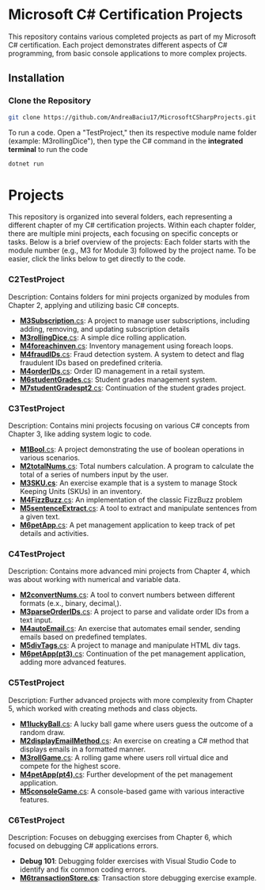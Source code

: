 # Microsoft C# Certification Projects

This repository contains various completed projects as part of my Microsoft C# certification. Each project demonstrates different aspects of C# programming, from basic console applications to more complex projects.

## Installation

### Clone the Repository

```bash
git clone https://github.com/AndreaBaciu17/MicrosoftCSharpProjects.git
```

To run a code. Open a "TestProject," then its respective module name folder (example: M3rollingDice"), then type the C# command in the **integrated terminal** to run the code
```
dotnet run
```

# Projects
This repository is organized into several folders, each representing a different chapter of my C# certification projects. Within each chapter folder, there are multiple mini projects, each focusing on specific concepts or tasks. Below is a brief overview of the projects:
Each folder starts with the module number (e.g., M3 for Module 3) followed by the project name. To be easier, click the links below to get directly to the code.

### C2TestProject
Description: Contains folders for mini projects organized by modules from Chapter 2, applying and utilizing basic C# concepts. 
- [**M3Subscription**.cs](C2Projects/M3Subscription):  A project to manage user subscriptions, including adding, removing, and updating subscription details
- [**M3rollingDice**.cs](C2Projects/M3rollingDice): A simple dice rolling application.
- [**M4foreachinven**.cs](C2Projects/M4foreachinven): Inventory management using foreach loops.
- [**M4fraudIDs**.cs](C2Projects/M4fraudIDs): Fraud detection system. A system to detect and flag fraudulent IDs based on predefined criteria.
- [**M4orderIDs**.cs](C2Projects/M4orderIDs): Order ID management in a retail system.
- [**M6studentGrades**.cs](C2Projects/M6studentGrades): Student grades management system.
- [**M7studentGradespt2**.cs](C2Projects/M7studentGradespt2): Continuation of the student grades project.

### C3TestProject
Description: Contains mini projects focusing on various C# concepts from Chapter 3, like adding system logic to code. 
- [**M1Bool**.cs](C3Projects/M1Bool): A project demonstrating the use of boolean operations in various scenarios.
- [**M2totalNums**.cs](C3Projects/M2totalNums): Total numbers calculation. A program to calculate the total of a series of numbers input by the user.
- [**M3SKU.cs**](C3Projects/M3SKU): An exercise example that is a system to manage Stock Keeping Units (SKUs) in an inventory.
- [**M4FizzBuzz**.cs](C3Projects/M4FizzBuzz): An implementation of the classic FizzBuzz problem
- [**M5sentenceExtract**.cs](C3Projects/M5sentenceExtract):  A tool to extract and manipulate sentences from a given text.
- [**M6petApp**.cs](C3Projects/M6petApp):  A pet management application to keep track of pet details and activities.

### C4TestProject
Description: Contains more advanced mini projects from Chapter 4, which was about working with numerical and variable data.
- [**M2convertNums**.cs](C4Projects/M2convertNums): A tool to convert numbers between different formats (e.x., binary, decimal,).
- [**M3parseOrderIDs**.cs](C4Projects/M3parseOrderIDs): A project to parse and validate order IDs from a text input.
- [**M4autoEmail**.cs](C4Projects/M4autoEmail): An exercise that automates email sender, sending emails based on predefined templates.
- [**M5divTags**.cs](C4Projects/M5divTags): A project to manage and manipulate HTML div tags.
- [**M6petApp(pt3)**.cs](C4Projects/M6petApp(pt3)): Continuation of the pet management application, adding more advanced features.

### C5TestProject
Description: Further advanced projects with more complexity from Chapter 5, which worked with creating methods and class objects.
- [**M1luckyBall**.cs](C5Projects/M1luckyBall): A lucky ball game where users guess the outcome of a random draw.
- [**M2displayEmailMethod**.cs](C5Projects/M2displayEmailMethod): An exercise on creating a C# method that displays emails in a formatted manner.
- [**M3rollGame**.cs](C5Projects/M3rollGame): A rolling game where users roll virtual dice and compete for the highest score.
- [**M4petApp(pt4)**.cs](C5Projects/M4pettApp(pt4)): Further development of the pet management application.
- [**M5consoleGame**.cs](C5Projects/M5consoleGame): A console-based game with various interactive features.

### C6TestProject
Description: Focuses on debugging exercises from Chapter 6, which focused on debugging C# applications errors.
- **Debug 101**: Debugging folder exercises with Visual Studio Code to identify and fix common coding errors.
- [**M6transactionStore.cs**](C6Projects/Debug101): Transaction store debugging exercise example.
